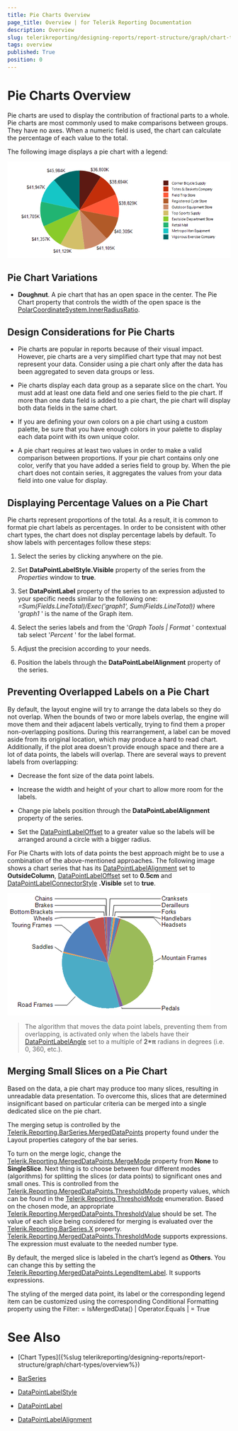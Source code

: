 ```yaml
---
title: Pie Charts Overview
page_title: Overview | for Telerik Reporting Documentation
description: Overview
slug: telerikreporting/designing-reports/report-structure/graph/chart-types/pie-charts/overview
tags: overview
published: True
position: 0
---
```


# Pie Charts Overview



Pie charts are used to display the contribution of fractional parts to a whole. Pie charts are most commonly         used to make comparisons between groups. They have no axes. When a numeric field is used, the chart can calculate         the percentage of each value to the total.       

The following image displays a pie chart with a legend:  

  ![Pie Chart\Pie Chart](images/Graph/PieChart.png)

## Pie Chart Variations

* __Doughnut__. A pie chart that has an open space in the center. The Pie Chart property that controls the width of the open space               is the                 [PolarCoordinateSystem.InnerRadiusRatio](https://docs.telerik.com/reporting/p-telerik-reporting-polarcoordinatesystem-innerradiusratio).             

## Design Considerations for Pie Charts

* Pie charts are popular in reports because of their visual impact. However, pie charts are a very               simplified chart type that may not best represent your data. Consider using a pie chart only after the data has               been aggregated to seven data groups or less.             

* Pie charts display each data group as a separate slice on the chart. You must add at least one data               field and one series field to the pie chart. If more than one data field is added to a pie chart, the pie chart               will display both data fields in the same chart.             

* If you are defining your own colors on a pie chart using a custom palette, be sure that you have               enough colors in your palette to display each data point with its own unique color.             

* A pie chart requires at least two values in order to make a valid comparison between proportions.               If your pie chart contains only one color, verify that you have added a series field to group by. When the pie chart               does not contain series, it aggregates the values from your data field into one value for display.             

## Displaying Percentage Values on a Pie Chart

Pie charts represent proportions of the total. As a result, it is common to format pie chart           labels as percentages. In order to be consistent with other chart types, the chart does not display percentage labels by default.           To show labels with percentages follow these steps:         

1. Select the series by clicking anywhere on the pie.

1. Set __DataPointLabelStyle.Visible__ property of the series from the *Properties* window to __true__.             

1. Set __DataPointLabel__ property of the series to an expression adjusted to your specific needs similar to the following one: *=Sum(Fields.LineTotal)/Exec('graph1', Sum(Fields.LineTotal))* where '*graph1* ' is the name of the Graph item.             

1. Select the series labels and from the '*Graph Tools | Format* ' contextual tab select '*Percent* ' for the label format.             

1. Adjust the precision according to your needs.

1. Position the labels through the __DataPointLabelAlignment__ property of the series.             

## Preventing Overlapped Labels on a Pie Chart

By default, the layout engine will try to arrange the data labels so they do not overlap. When the bounds of two or more labels overlap,           the engine will move them and their adjacent labels vertically, trying to find them a proper non-overlapping positions. During this rearrangement,           a label can be moved aside from its original location, which may produce a hard to read chart. Additionally, if the plot area doesn't provide           enough space and there are a lot of data points, the labels will overlap. There are several ways to prevent labels from overlapping:         

* Decrease the font size of the data point labels.

* Increase the width and height of your chart to allow more room for the labels.

* Change pie labels position through the __DataPointLabelAlignment__ property of the series.             

* Set the  [DataPointLabelOffset](/reporting/api/Telerik.Reporting.BarSeries#Telerik_Reporting_BarSeries_DataPointLabelOffset)  to a greater value               so the labels will be arranged around a circle with a bigger radius.             

For Pie Charts with lots of data points the best approach might be to use a combination of the above-mentioned approaches.           The following image shows a chart series that has its            [DataPointLabelAlignment](/reporting/api/Telerik.Reporting.BarSeries#Telerik_Reporting_BarSeries_DataPointLabelAlignment)  set to __OutsideColumn__,            [DataPointLabelOffset](/reporting/api/Telerik.Reporting.BarSeries#Telerik_Reporting_BarSeries_DataPointLabelOffset)  set to __0.5cm__         and  [DataPointLabelConnectorStyle](/reporting/api/Telerik.Reporting.BarSeries#Telerik_Reporting_BarSeries_DataPointLabelConnectorStyle) __.Visible__         set to __true__.           

  ![Outside Column Pie Chart](images/Graph/OutsideColumnPieChart.png)

> The algorithm that moves the data point labels, preventing them from overlapping, is activated only when the labels have their              [DataPointLabelAngle](/reporting/api/Telerik.Reporting.GraphSeriesBase#Telerik_Reporting_GraphSeriesBase_DataPointLabelAngle)  set to a multiple of  __2*π__ radians in degrees (i.e. 0, 360, etc.).           

## Merging Small Slices on a Pie Chart

Based on the data, a pie chart may produce too many slices, resulting in unreadable data presentation.           To overcome this, slices that are determined insignificant based on particular criteria can be merged into a single dedicated slice on the pie chart.         

The merging setup is controlled by the  [Telerik.Reporting.BarSeries.MergedDataPoints](/reporting/api/Telerik.Reporting.BarSeries#Telerik_Reporting_BarSeries_MergedDataPoints)  property            found under the Layout properties category of the bar series.         

To turn on the merge logic, change the  [Telerik.Reporting.MergedDataPoints.MergeMode](/reporting/api/Telerik.Reporting.MergedDataPoints#Telerik_Reporting_MergedDataPoints_MergeMode)  property            from __None__ to __SingleSlice__. Next thing is to choose between four different modes (algorithms)            for splitting the slices (or data points) to significant ones and small ones. This is controlled from the             [Telerik.Reporting.MergedDataPoints.ThresholdMode](/reporting/api/Telerik.Reporting.MergedDataPoints#Telerik_Reporting_MergedDataPoints_ThresholdMode)  property values,            which can be found in the  [Telerik.Reporting.ThresholdMode](/reporting/api/Telerik.Reporting.ThresholdMode)  enumeration.           Based on the chosen mode, an appropriate  [Telerik.Reporting.MergedDataPoints.ThresholdValue](/reporting/api/Telerik.Reporting.MergedDataPoints#Telerik_Reporting_MergedDataPoints_ThresholdValue)  should be set.           The value of each slice being considered for merging is evaluated over the  [Telerik.Reporting.BarSeries.X](/reporting/api/Telerik.Reporting.BarSeries#Telerik_Reporting_BarSeries_X)  property.            [Telerik.Reporting.MergedDataPoints.ThresholdMode](/reporting/api/Telerik.Reporting.MergedDataPoints#Telerik_Reporting_MergedDataPoints_ThresholdMode)  supports expressions.            The expression must evaluate to the needed number type.         

By default, the merged slice is labeled in the chart’s legend as __Others__. You can change this by setting the             [Telerik.Reporting.MergedDataPoints.LegendItemLabel](/reporting/api/Telerik.Reporting.MergedDataPoints#Telerik_Reporting_MergedDataPoints_LegendItemLabel). It supports expressions.         

The styling of the merged data point, its label or the corresponding legend item can be customized using the corresponding Conditional Formatting property using the Filter:                      = IsMergedData() | Operator.Equals | = True           

# See Also

 

* [Chart Types]({%slug telerikreporting/designing-reports/report-structure/graph/chart-types/overview%}) 

* [BarSeries](/reporting/api/Telerik.Reporting.BarSeries)  

* [DataPointLabelStyle](/reporting/api/Telerik.Reporting.GraphSeriesBase#Telerik_Reporting_GraphSeriesBase_DataPointLabelStyle)  

* [DataPointLabel](/reporting/api/Telerik.Reporting.GraphSeriesBase#Telerik_Reporting_GraphSeriesBase_DataPointLabel)  

* [DataPointLabelAlignment](/reporting/api/Telerik.Reporting.BarSeries#Telerik_Reporting_BarSeries_DataPointLabelAlignment)

